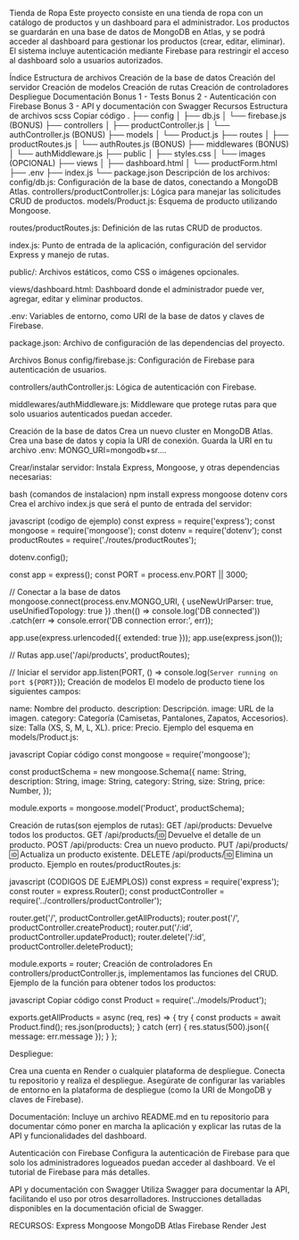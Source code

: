 Tienda de Ropa
Este proyecto consiste en una tienda de ropa con un catálogo de productos y un dashboard para el administrador. Los productos se guardarán en una base de datos de MongoDB en Atlas, y se podrá acceder al dashboard para gestionar los productos (crear, editar, eliminar). El sistema incluye autenticación mediante Firebase para restringir el acceso al dashboard solo a usuarios autorizados.

Índice
Estructura de archivos
Creación de la base de datos
Creación del servidor
Creación de modelos
Creación de rutas
Creación de controladores
Despliegue
Documentación
Bonus 1 - Tests
Bonus 2 - Autenticación con Firebase
Bonus 3 - API y documentación con Swagger
Recursos
Estructura de archivos
scss
Copiar código
.
├── config
│   ├── db.js
│   └── firebase.js (BONUS)
├── controllers
│   ├── productController.js
│   └── authController.js (BONUS)
├── models
│   └── Product.js
├── routes
│   ├── productRoutes.js
│   └── authRoutes.js (BONUS)
├── middlewares (BONUS)
│   └── authMiddleware.js
├── public
│   ├── styles.css
│   └── images (OPCIONAL)
├── views
│   ├── dashboard.html
│   └── productForm.html
├── .env
├── index.js
└── package.json
Descripción de los archivos:
config/db.js: Configuración de la base de datos, conectando a MongoDB Atlas.
controllers/productController.js: Lógica para manejar las solicitudes CRUD de productos.
models/Product.js: Esquema de producto utilizando Mongoose.

routes/productRoutes.js: Definición de las rutas CRUD de productos.

index.js: Punto de entrada de la aplicación, configuración del servidor Express y manejo de rutas.

public/: Archivos estáticos, como CSS o imágenes opcionales.

views/dashboard.html: Dashboard donde el administrador puede ver, agregar, editar y eliminar productos.

.env: Variables de entorno, como URI de la base de datos y claves de Firebase.

package.json: Archivo de configuración de las dependencias del proyecto.

Archivos Bonus
config/firebase.js: Configuración de Firebase para autenticación de usuarios.

controllers/authController.js: Lógica de autenticación con Firebase.

middlewares/authMiddleware.js: Middleware que protege rutas para que solo usuarios autenticados puedan acceder.

Creación de la base de datos
Crea un nuevo cluster en MongoDB Atlas.
Crea una base de datos y copia la URI de conexión.
Guarda la URI en tu archivo .env: MONGO_URI=mongodb+sr....

Crear/instalar servidor:
Instala Express, Mongoose, y otras dependencias necesarias:

bash
(comandos de instalacion)
npm install express mongoose dotenv cors
Crea el archivo index.js que será el punto de entrada del servidor:

javascript
(codigo de ejemplo)
const express = require('express');
const mongoose = require('mongoose');
const dotenv = require('dotenv');
const productRoutes = require('./routes/productRoutes');

dotenv.config();

const app = express();
const PORT = process.env.PORT || 3000;

// Conectar a la base de datos
mongoose.connect(process.env.MONGO_URI, { useNewUrlParser: true, useUnifiedTopology: true })
  .then(() => console.log('DB connected'))
  .catch(err => console.error('DB connection error:', err));

app.use(express.urlencoded({ extended: true }));
app.use(express.json());

// Rutas
app.use('/api/products', productRoutes);

// Iniciar el servidor
app.listen(PORT, () => console.log(`Server running on port ${PORT}`));
Creación de modelos
El modelo de producto tiene los siguientes campos:

name: Nombre del producto.
description: Descripción.
image: URL de la imagen.
category: Categoría (Camisetas, Pantalones, Zapatos, Accesorios).
size: Talla (XS, S, M, L, XL).
price: Precio.
Ejemplo del esquema en models/Product.js:

javascript
Copiar código
const mongoose = require('mongoose');

const productSchema = new mongoose.Schema({
  name: String,
  description: String,
  image: String,
  category: String,
  size: String,
  price: Number,
});

module.exports = mongoose.model('Product', productSchema);


Creación de rutas(son ejemplos de rutas):
GET /api/products: Devuelve todos los productos.
GET /api/products/:id: Devuelve el detalle de un producto.
POST /api/products: Crea un nuevo producto.
PUT /api/products/:id: Actualiza un producto existente.
DELETE /api/products/:id: Elimina un producto.
Ejemplo en routes/productRoutes.js:

javascript
(CODIGOS DE EJEMPLOS))
const express = require('express');
const router = express.Router();
const productController = require('../controllers/productController');

router.get('/', productController.getAllProducts);
router.post('/', productController.createProduct);
router.put('/:id', productController.updateProduct);
router.delete('/:id', productController.deleteProduct);

module.exports = router;
Creación de controladores
En controllers/productController.js, implementamos las funciones del CRUD. Ejemplo de la función para obtener todos los productos:

javascript
Copiar código
const Product = require('../models/Product');

exports.getAllProducts = async (req, res) => {
  try {
    const products = await Product.find();
    res.json(products);
  } catch (err) {
    res.status(500).json({ message: err.message });
  }
};

Despliegue:

Crea una cuenta en Render o cualquier plataforma de despliegue.
Conecta tu repositorio y realiza el despliegue.
Asegúrate de configurar las variables de entorno en la plataforma de despliegue (como la URI de MongoDB y claves de Firebase).

Documentación:
Incluye un archivo README.md en tu repositorio para documentar cómo poner en marcha la aplicación y explicar las rutas de la API y funcionalidades del dashboard.

Autenticación con Firebase
Configura la autenticación de Firebase para que solo los administradores logueados puedan acceder al dashboard. Ve el tutorial de Firebase para más detalles.

API y documentación con Swagger
Utiliza Swagger para documentar la API, facilitando el uso por otros desarrolladores. Instrucciones detalladas disponibles en la documentación oficial de Swagger.

RECURSOS:
Express
Mongoose
MongoDB Atlas
Firebase
Render
Jest
